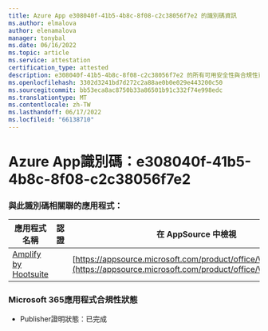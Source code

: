 ```yaml
---
title: Azure App e308040f-41b5-4b8c-8f08-c2c38056f7e2 的識別碼資訊
ms.author: elmalova
author: elenamalova
manager: tonybal
ms.date: 06/16/2022
ms.topic: article
ms.service: attestation
certification_type: attested
description: e308040f-41b5-4b8c-8f08-c2c38056f7e2 的所有可用安全性與合規性資訊。
ms.openlocfilehash: 3302d3241bd7d272c2a88ae0b0e029e443200c50
ms.sourcegitcommit: bb53eca8ac8750b33a86501b91c332f74e998edc
ms.translationtype: MT
ms.contentlocale: zh-TW
ms.lasthandoff: 06/17/2022
ms.locfileid: "66138710"
---
```

# <a name="azure-app-id-e308040f-41b5-4b8c-8f08-c2c38056f7e2"></a>Azure App識別碼：e308040f-41b5-4b8c-8f08-c2c38056f7e2


### <a name="apps-associated-with-this-id"></a>與此識別碼相關聯的應用程式：
| **應用程式名稱** | **認證** | **在 AppSource 中檢視** |
|--------------|---------------|-----------------------|
| [Amplify by Hootsuite](../forward/WA200003153.md) |  | [https://appsource.microsoft.com/product/office/WA200003153](https://appsource.microsoft.com/product/office/WA200003153) |

### <a name="microsoft-365-app-compliance-status"></a>Microsoft 365應用程式合規性狀態
- Publisher證明狀態：已完成
